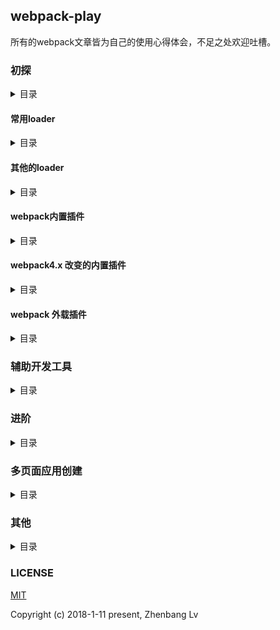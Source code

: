 ## webpack-play

所有的webpack文章皆为自己的使用心得体会，不足之处欢迎吐槽。

### 初探

<details>
<summary>目录</summary>

* [webpack 入门](https://github.com/lvzhenbang/webpack-play/blob/master/doc/first/index.md)
* [引入第三方库](https://github.com/lvzhenbang/webpack-play/tree/master/doc/third-party.md)
* [loader入门](https://github.com/lvzhenbang/webpack-play/tree/master/doc/loader.md)
* [plugin入门](https://github.com/lvzhenbang/webpack-play/tree/master/doc/plugin.md)

</details>

#### 常用loader

<details>
<summary>目录</summary>

* [css-loader & style-loader](https://github.com/lvzhenbang/webpack-play/tree/master/doc/first/css-style-loader.md)
* [url-loader](https://github.com/lvzhenbang/webpack-play/tree/master/doc/first/css-style-loader.md)
* [file-loader](https://github.com/lvzhenbang/webpack-play/tree/master/doc/first/file-loader.md)
* [css扩展语言(sass, less, stylus等)的loader](https://github.com/lvzhenbang/webpack-play/tree/master/doc/first/css-extend.md)
* [编译ES6为ES5的babel-loader](https://github.com/lvzhenbang/webpack-play/tree/master/doc/first/babel-loader.md)


</details>

#### 其他的loader

<details>
<summary>目录</summary>

* [语法检测的eslint-loader(文件类型：*.js)](https://github.com/lvzhenbang/webpack-play/tree/master/doc/first/eslint-loader.md)
* [语法检测的stylelint-loader(文件类型：*.css)](https://github.com/lvzhenbang/webpack-play/tree/master/doc/first/stylelint-loader.md)

* [postcss一个处理css模块的插件平台](https://github.com/lvzhenbang/webpack-play/tree/master/doc/first/postcss.md)

</details>

#### webpack内置插件

<details>
<summary>目录</summary>

* [CommonsChunkPlugin](https://github.com/lvzhenbang/webpack-play/tree/master/doc/first/commonschunkplugin.md) // 提取文件块中的共用代码
* [UglifyjsWebpackPlugin](https://github.com/lvzhenbang/webpack-play/tree/master/doc/first/uglifyjsplugin.md) // 压缩编译后的模块
* [DllPlugin](https://github.com/lvzhenbang/webpack-play/tree/master/doc/first/dllplugin&dllreferenceplugin.md) // 减少打包构建的时间
* [ProvidePlugin](https://github.com/lvzhenbang/webpack-play/tree/master/doc/first/provide-plugin.md) // 可以省去`import`或`require`来引用第三方库。如jquery，loadsh。
* [DefinePlugin](https://github.com/lvzhenbang/webpack-play/tree/master/doc/first/define-plugin.md) // 定义一个全局常量，可以用来区分开发模式和生产模式。
* [HotModuleRepalcementPlugin](https://github.com/lvzhenbang/webpack-play/tree/master/doc/first/hmrplugin.md) // 启用热交换

</details>

#### webpack4.x 改变的内置插件

<details>
<summary>目录</summary>

* [SplitChunkPlugin](https://github.com/lvzhenbang/webpack-play/tree/master/doc/first/splitchunkplugin.md) // 提取各模块间的共用代码，它替代了`CommonsChunkPlugin`插件


</details>

#### webpack 外载插件

<details>
<summary>目录</summary>

* [CopyWebPackPlugin](https://github.com/lvzhenbang/webpack-play/tree/master/doc/first/copy-webpack-plugin.md) // 拷贝静态文件到构建输出的 `dist/` 目录中
* [HtmlWebapckPlugin](https://github.com/lvzhenbang/webpack-play/tree/master/doc/first/htmlwebpackplugin.md) // 用webpack生成HTML文件
* [ExtractTextWebpackPlugin](https://github.com/lvzhenbang/webpack-play/tree/master/doc/first/extract-text-webpack-plugin.md) // 从打包生成的js文件分理处css到单独的文件。webpack4.x之前支持
* [MiniCssExtractPlugin](https://github.com/lvzhenbang/webpack-play/tree/master/doc/first/minicssextractplugin.md) // 从打包生成的js文件分理处css到单独的文件。webpack4.x开始支持
* [webpackMerge](https://github.com/lvzhenbang/webpack-play/tree/master/doc/first/webpack-merge.md) // 合并配置项
* [babel-plguin-lodash & LodashWebpackPlugin](https://github.com/lvzhenbang/webpack-play/tree/master/doc/first/lodash-webpack-plugin.md)

</details>

### 辅助开发工具

<details>
<summary>目录</summary>

* [HtmlWebapckPlugin](https://github.com/lvzhenbang/webpack-play/tree/master/doc/first/htmlwebpackplugin.md) // 用webpack生成HTML文件
* [WebpackDevServer](https://github.com/lvzhenbang/webpack-play/tree/master/doc/first/webpack-dev-server.md) // 用webpack开发时启动浏览器
* [nodemon](https://github.com/lvzhenbang/webpack-play/tree/master/doc/first/nodemon.md) // 用监视webpack.config.js的改变

</details>

### 进阶

<details>
<summary>目录</summary>

* [自定义实现 webpack-dev-server ](https://github.com/lvzhenbang/webpack-play/tree/master/doc/two/custom-HMR.md)
* [webapck——实现构建输出最小](https://github.com/lvzhenbang/webpack-play/tree/master/doc/two/mini-size.md)

</details>


### 多页面应用创建

<details>
<summary>目录</summary>

* [构建多页面应用](https://github.com/lvzhenbang/webpack-play/tree/master/doc/other/multi-page.md)
* [构建多页面应用——单个页面的处理](https://github.com/lvzhenbang/webpack-play/tree/master/doc/other/multi-page-single-page.md)
* [构建多页面应用——模板](https://github.com/lvzhenbang/webpack-play/tree/master/doc/other/multi-page-template.md)
* [构建多页面应用——静态资源](https://github.com/lvzhenbang/webpack-play/tree/master/doc/other/multi-page-assets.md)
* [构建多页面应用——优化（一）](https://github.com/lvzhenbang/webpack-play/tree/master/doc/other/multi-page-function.md)
* [构建多页面应用——hash](https://github.com/lvzhenbang/webpack-play/tree/master/doc/other/multi-page-hash.md)
* [构建多页面应用——优化（二）](https://github.com/lvzhenbang/webpack-play/tree/master/doc/other/multi-page-mockdata.md)

</details>


### 其他

<details>
<summary>目录</summary>
* [webpack4.x变化](https://github.com/lvzhenbang/webpack-play/tree/master/doc/other/webpack4.md)
* [webpack4.x变化 二](https://github.com/lvzhenbang/webpack-play/tree/master/doc/other/webpack4-2.md)
* [webapck常见使用问题](https://github.com/lvzhenbang/webpack-play/tree/master/doc/other/other.md)

</details>


### LICENSE

[MIT](https://opensource.org/licenses/MIT)

Copyright (c) 2018-1-11 present, Zhenbang Lv